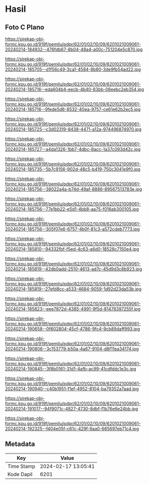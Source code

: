 # Hasil

## Foto C Plano

https://sirekap-obj-formc.kpu.go.id/919f/pemilu/pdpr/62/01/02/10/09/6201021009061-20240214-184932--476fdb67-8b04-48a4-a00c-751204e5c870.jpg

https://sirekap-obj-formc.kpu.go.id/919f/pemilu/pdpr/62/01/02/10/09/6201021009061-20240214-185705--d1f56c49-3ca1-4584-8b80-3de9fb54ad22.jpg

https://sirekap-obj-formc.kpu.go.id/919f/pemilu/pdpr/62/01/02/10/09/6201021009061-20240214-185716--eda604b4-eecb-4b40-83bb-08eebc2eb354.jpg

https://sirekap-obj-formc.kpu.go.id/919f/pemilu/pdpr/62/01/02/10/09/6201021009061-20240214-185716--9fede5d6-8532-40ea-9757-ce61e62b2ec5.jpg

https://sirekap-obj-formc.kpu.go.id/919f/pemilu/pdpr/62/01/02/10/09/6201021009061-20240214-185725--c3d02319-8438-4471-a12a-974496874970.jpg

https://sirekap-obj-formc.kpu.go.id/919f/pemilu/pdpr/62/01/02/10/09/6201021009061-20240214-185727--a4da1326-1bb7-4dbc-8acc-1a37c093d42c.jpg

https://sirekap-obj-formc.kpu.go.id/919f/pemilu/pdpr/62/01/02/10/09/6201021009061-20240214-185735--5b7c9156-902d-48c5-b419-750c3041e9f0.jpg

https://sirekap-obj-formc.kpu.go.id/919f/pemilu/pdpr/62/01/02/10/09/6201021009061-20240214-185756--38022a4a-b74d-49af-8886-89567513783e.jpg

https://sirekap-obj-formc.kpu.go.id/919f/pemilu/pdpr/62/01/02/10/09/6201021009061-20240214-185756--77e1bb22-e5d1-4bb8-aa75-f016ab300105.jpg

https://sirekap-obj-formc.kpu.go.id/919f/pemilu/pdpr/62/01/02/10/09/6201021009061-20240214-185756--305f07e6-6757-4b0f-81c3-a572cdeb7773.jpg

https://sirekap-obj-formc.kpu.go.id/919f/pemilu/pdpr/62/01/02/10/09/6201021009061-20240214-185810--94332fbf-f5ed-4c63-a6d0-18528c7150e4.jpg

https://sirekap-obj-formc.kpu.go.id/919f/pemilu/pdpr/62/01/02/10/09/6201021009061-20240214-185819--42db0add-2510-4613-ad7c-45d9d3c8b923.jpg

https://sirekap-obj-formc.kpu.go.id/919f/pemilu/pdpr/62/01/02/10/09/6201021009061-20240214-185819--27efd8cc-a533-4684-9059-1d92d23da53b.jpg

https://sirekap-obj-formc.kpu.go.id/919f/pemilu/pdpr/62/01/02/10/09/6201021009061-20240214-185823--eee7872d-4385-4991-9f5d-81478397255f.jpg

https://sirekap-obj-formc.kpu.go.id/919f/pemilu/pdpr/62/01/02/10/09/6201021009061-20240214-190658--0f602804-45cf-4786-9fc4-9cb89daff993.jpg

https://sirekap-obj-formc.kpu.go.id/919f/pemilu/pdpr/62/01/02/10/09/6201021009061-20240214-190806--3c153779-b50a-4a67-9104-d8f11ea34174.jpg

https://sirekap-obj-formc.kpu.go.id/919f/pemilu/pdpr/62/01/02/10/09/6201021009061-20240214-190845--3f8b0161-31d1-4afb-ac99-41cdfddc1e3c.jpg

https://sirekap-obj-formc.kpu.go.id/919f/pemilu/pdpr/62/01/02/10/09/6201021009061-20240214-190940--c40b1951-f1ef-4952-8104-ba79352a7aad.jpg

https://sirekap-obj-formc.kpu.go.id/919f/pemilu/pdpr/62/01/02/10/09/6201021009061-20240214-191017--94f9071c-4827-4730-8dbf-f1b76e6e24bb.jpg

https://sirekap-obj-formc.kpu.go.id/919f/pemilu/pdpr/62/01/02/10/09/6201021009061-20240214-192325--f404e05f-c61c-429f-9aa0-665697eb71c4.jpg


## Metadata

| Key        | Value               |
| ---------- | ------------------- |
| Time Stamp | 2024-02-17 13:05:41 |
| Kode Dapil | 6201                |



